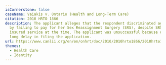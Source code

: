 ```yaml
---
isCornerstone: false
caseName: Vaiakis v. Ontario (Health and Long-Term Care)
citation: 2010 HRTO 1866
description: The applicant alleges that the respondent discriminated against her
  by failing to pay for her Sex Reassignment Surgery (SRS), despite SRS being an
  insured service at the time. The applicant was unsuccessful because of her
  long delay in filing the application.
url: https://www.canlii.org/en/on/onhrt/doc/2010/2010hrto1866/2010hrto1866.html?autocompleteStr=Vaiakis%20v%20Ontario%20(Health%20and%20Long-Term%20Care)&autocompletePos=2
themes:
  - Health Care
  - Identity
---
```

